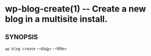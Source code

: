 wp-blog-create(1) -- Create a new blog in a multisite install.
====

## SYNOPSIS

`wp blog create` --slug=<slug> --title=<Title>

## OPTIONS

* `--slug`=<slug>:

	Base for the new domain. Subdomain on subdomain installs, directory on subdirectory installs.

* `--title`=<title&gt;:

	Title of the new blog.

* `--email`=<email>:

	Email for Admin user. User will be created if none exists. Assignement to Super Admin if not included.

* `--site_id`=<site-id>:

	Site (network) to associate new blog with. Defaults to current site (typically 1).

* `--public`:

	Whether or not the new site is public (indexed).
